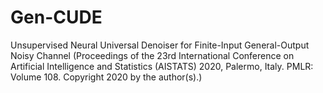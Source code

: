 # Gen-CUDE
Unsupervised Neural Universal Denoiser for Finite-Input General-Output Noisy Channel 
(Proceedings of the 23rd International Conference on Artificial Intelligence and Statistics (AISTATS) 2020, Palermo, Italy. PMLR: Volume 108. Copyright 2020 by the author(s).)
